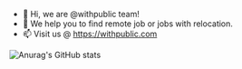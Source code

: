 - 👋 Hi, we are @withpublic team!
- 💞️ We help you to find remote job or jobs with relocation.
- 📫 Visit us @ https://withpublic.com


![Anurag's GitHub stats](https://omnipost.biz/api/posts/?accountName=nnurmano&type=products?sanitize=true)

<!---
withpublic/withpublic is a ✨ special ✨ repository because its `README.md` (this file) appears on your GitHub profile.
You can click the Preview link to take a look at your changes.
--->
